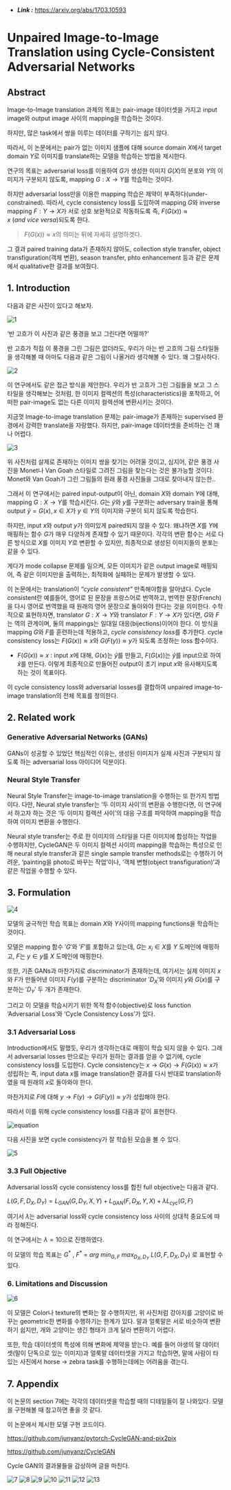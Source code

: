 - ***Link :*** https://arxiv.org/abs/1703.10593

# **Unpaired Image-to-Image Translation using Cycle-Consistent Adversarial Networks**

## Abstract

Image-to-Image translation 과제의 목표는 pair-image 데이터셋을 가지고 input image와 output image 사이의 mapping을 학습하는 것이다.

하지만, 많은 task에서 쌍을 이루는 데이터를 구하기는 쉽지 않다. 

따라서, 이 논문에서는 pair가 없는 이미지 샘플에 대해 source domain $X$에서 target domain $Y$로 이미지를 translate하는 모델을 학습하는 방법을 제시한다.

연구의 목표는 adversarial loss를 이용하여 $G$가 생성한 이미지 $G(X)$의 분포와 $Y$의 이미지가 구분되지 않도록, mapping $G:X\rightarrow Y$를 학습하는 것이다.

하지만 adversarial loss만을 이용한 mapping 학습은 제약이 부족하다(under-constrained). 따라서, cycle consistency loss를 도입하여 mapping $G$와 inverse mapping $F : Y \rightarrow X$가 서로 상호 보완적으로 작동하도록 즉, $F(G(x))\approx x \ (and \ vice\ versa)$되도록 한다. 

> $F(G(x))\approx x$의 의미는 뒤에 자세히 설명하겟다.
> 

그 결과 paired training data가 존재하지 않아도, collection style transfer, object transfiguration(객체 변환), season transfer, phto enhancement 등과 같은 문제에서 qualitative한 결과를 보여줬다.

## 1. Introduction

다음과 같은 사진이 있다고 해보자.  

![1](https://github.com/user-attachments/assets/3fb9a261-1755-4349-ade4-da52badf7e0e)


‘반 고흐가 이 사진과 같은 풍경을  보고 그린다면 어떨까?’

반 고흐가 직접 이 풍경을 그린 그림은 없더라도, 우리가 아는 반 고흐의 그림 스타일들을 생각해볼 때 아마도 다음과 같은 그림이 나올거라 생각해볼 수 있다. 꽤 그럴사하다.

![2](https://github.com/user-attachments/assets/b2912d40-529c-4178-a324-183df2017761)

이 연구에서도 같은 접근 방식을 제안한다. 우리가 반 고흐가 그린 그림들을 보고 그 스타일을 생각해보는 것처럼, 한 이미지 컬렉션의 특성(characteristics)을 포착하고, 어떠한 pair-image도 없는 다른 이미지 컬렉션에 변환시키는 것이다.

지금껏 Image-to-image translation 문제는 pair-image가 존재하는 supervised 환경에서 강력한 translate을 자랑했다. 하지만, pair-image 데이터셋을 준비하는 건 꽤나 어렵다.

![3](https://github.com/user-attachments/assets/2dca3258-a43c-4a86-b8a6-99839ea0cfd4)


위 사진처럼 살제로 존재하는 이미지 쌍을 찾기는 어려울 것이고, 심지어, 같은 풍경 사진을 Monet나 Van Goah 스타일로 그려진 그림을 찾는다는 것은 불가능할 것이다. Monet와 Van Goah가 그린 그림들의 원래 풍경 사진들을 그대로 찾아내지 않는한..

그래서 이 연구에서는 paired input-output이 아닌, domain $X$와 domain $Y$에 대해, mapping $G  : X \rightarrow Y$를 학습시킨다. $G$는 $\hat{y}$와 $y$를 구분하는 adversary train을 통해 output $\hat{y} = G(x), x \in X$가 $y \in Y$의 이미지와 구분이 되지 않도록 학습한다.

하지만, input $x$와 output $y$가 의미있게 paired되지 않을 수 있다. 왜냐하면 $X$를 $Y$에 매핑하는 함수 $G$가 매우 다양하게 존재할 수 있기 때문이다. 각각의 변환 함수는 서로 다른 방식으로 $X$를 이미지 $Y$로 변환할 수 있지만, 최종적으로 생성된 이미지들의 분포는 같을 수 있다. 

게다가 mode collapse 문제를 일으켜, 모든 이미지가 같은 output image로 매핑되어, 즉 같은 이미지만을 출력하는, 최적화에 실패하는 문제가 발생할 수 있다.

이 논문에서는 translation이 *“cycle consistent”* 만족해야함을 알아냈다. Cycle consistent란 예를들어, 영어로 된 문장을 프랑스어로 번역하고, 번역한 문장(French)을 다시 영어로 번역했을 때 원래의 영어 문장으로 돌아와야 한다는 것을 의미한다. 수학적으로 표현하자면, translator $G : X\rightarrow Y$와 translator $F:Y\rightarrow X$가 있다면, $G$와 $F$는 역의 관계이며, 둘의 mappings는  일대일 대응(bijections)이어야 한다. 이 방식을 mapping $G$와 $F$를 훈련하는데 적용하고, *cycle consistency loss*를 추가한다. cycle consistency loss는 $F(G(x)) \approx x$와 $G(F(y)) \approx y$가 되도록 조정하는 loss 함수이다.

- $F(G(x)) \approx x$ : input $x$에 대해, $G(x)$는 $\hat{y}$를 만들고, $F(G(x))$는 $\hat{y}$를 input으로 하여 $\hat{x}$를 만든다. 이렇게 최종적으로 만들어진 output이 초기 input $x$와 유사해지도록 하는 것이 목표이다.

이 cycle consistency loss와 adversarial losses를 결합하여 unpaired image-to-image translation의 전체 목표를 정의한다.

## 2. Related work

### Generative Adversarial Networks (GANs)

GANs이 성공할 수 있었던 핵심적인 이유는, 생성된 이미지가 실제 사진과 구분되지 않도록 하는 adversarial loss 아이디어 덕분이다.

### Neural Style Transfer

Neural Style Transfer는 image-to-image translation을 수행하는 또 한가지 방법이다. 다만, Neural style transfer는 ‘두 이미지 사이’의 변환을 수행한다면, 이 연구에서 하고자 하는 것은 ‘두 이미지 컬렉션 사이’의 대응 구조를 파악하여 mapping을 학습하여 이미지 변환을 수행한다.

Neural style transfer는 주로 한 이미지의 스타일을 다른 이미지에 합성하는 작업을 수행하지만, CycleGAN은 두 이미지 컬렉션 사이의 mapping을 학습하는 특성으로 인해 neural style transfer과 같은 single sample transfer methods로는 수행하기 어려운, ‘painting을 photo로 바꾸는 작업’이나, ‘객체 변형(object transfiguration)’과 같은 작업을 수행할 수 있다.

## 3. Formulation
![4](https://github.com/user-attachments/assets/bc8fe030-2257-4fa6-bdea-02b5322bceca)


모델의 궁극적인 학습 목표는 domain $X$와 $Y$사이의 mapping functions을 학습하는 것이다.

모델은 mapping 함수 $'G'$와 $'F'$를 포함하고 있는데, $G$는 $x_i \in X$를 $Y$ 도메인에 매핑하고, $F$는 $y\in y$를 $X$ 도메인에 매핑한다. 

또한, 기존 GANs과 마찬가지로 discriminator가 존재하는데, 여기서는 실제 이미지 $x$와 $F$가 만들어낸 이미지 $F(y)$를 구분하는 discriminator $'D_X'$와 이미지 $y$와 $G(x)$를 구분하는 $'D_Y'$ 두 개가 존재한다.

그리고 이 모델을 학습시키기 위한 목적 함수(objective)로 loss function ‘Adversarial Loss’와 ‘Cycle Consistency Loss’가 있다.

### 3.1 Adversarial Loss

Introduction에서도 말했듯, 우리가 생각하는대로 매핑이 학습 되지 않을 수 있다. 그래서 adversarial losses 만으로는 우리가 원하는 결과를 얻을 수 없기에, cycle consistency loss를 도입한다. Cycle consistency는 $x\rightarrow G(x) \rightarrow F(G(x)) \approx x$가 성립하는 즉, input data $x$를 image translation한 결과를 다시 반대로 translation하였을 때 원래의 $x$로 돌아와야 한다.

마찬가지로 $F$에 대해 $y \rightarrow F(y) \rightarrow G(F(y)) \approx y$가 성립해야 한다.

따라서 이를 위해 cycle consistency loss를 다음과 같이 표현한다.  

![equation](https://latex.codecogs.com/svg.image?${L_{cyc}(G,F)=E_{x\sim&space;p_{data(x)}}[||F(G(x))-x||_1]&plus;E_{y\sim&space;p_{data(y)}}[||G(F(y))-y||_1]}$)

다음 사진을 보면 cycle consistency가 잘 학습된 모습을 볼 수 있다.

![5](https://github.com/user-attachments/assets/9286d002-4a7e-4f86-be7a-7999b062a355)

### 3.3 Full Objective

Adversarial loss와 cycle consistency loss를 합친 full objective는 다음과 같다.

$L(G,F,D_X,D_Y)=L_{GAN}(G,D_Y,X,Y)+L_{GAN}(F,D_X,Y,X)+\lambda L_{cyc}(G,F)$

여기서 $\lambda$는 adversarial loss와 cycle consistency loss 사이의 상대적 중요도에 따라 정해진다.

이 연구에서는 $\lambda = 10$으로 진행하였다.

이 모델의 학습 목표는 $G^\ast$ , $F^\ast$ = $arg \ min_{G,F}\ max_{D_X,D_Y} \ L(G,F,D_X,D_Y)$ 로 표현할 수 있다.

### 6. Limitations and Discussion
![6](https://github.com/user-attachments/assets/6cb28246-3a76-44e2-a98e-ab62b14db691)


이 모델은 Color나 texture의 변화는 잘 수행하지만, 위 사진처럼 강아지를 고양이로 바꾸는 geometric한 변화를 수행하기는 한계가 있다. 말과 얼룩말은 서로 비슷하여 변환하기 쉽지만, 개와 고양이는 생긴 형태가 크게 달라 변환하기 어렵다.

또한, 학습 데이터셋의 특성에 의해 변화에 제약을 받는다. 예를 들어 야생의 말 데이터셋(말이 단독으로 있는 이미지)과 얼룩말 데이터셋을 가지고 학습하면, 말에 사람이 타있는 사진에서 horse → zebra task를 수행하는데에는 어려움을 겪는다.

## 7. Appendix

이 논문의 section 7에는 각각의 데이터셋을 학습할 때의 디테일들이 잘 나와있다. 모델을 구현해볼 때 참고하면 좋을 것 같다.

이 논문에서 제시한 모델 구현 코드이다.

https://github.com/junyanz/pytorch-CycleGAN-and-pix2pix

https://github.com/junyanz/CycleGAN

Cycle GAN의 결과물들을 감상하며 글을 마친다.

![7](https://github.com/user-attachments/assets/775756b8-b1c9-4ee5-a823-8e5a066c1487)
![8](https://github.com/user-attachments/assets/b2222829-f09c-496d-8b70-f9cb170d4f35)
![9](https://github.com/user-attachments/assets/139c83aa-4e1c-4535-8b32-035baf710f04)
![10](https://github.com/user-attachments/assets/7ce02f94-9e38-47a9-8915-c468a06d079c)
![11](https://github.com/user-attachments/assets/37ad196c-2dc4-4e88-9f79-f4c47917d223)
![12](https://github.com/user-attachments/assets/e6f84b11-bcc5-4240-b322-d5e9beb70e35)
![13](https://github.com/user-attachments/assets/57fc1f59-a6ee-4b51-9c0d-5cfb9576e0ae)
